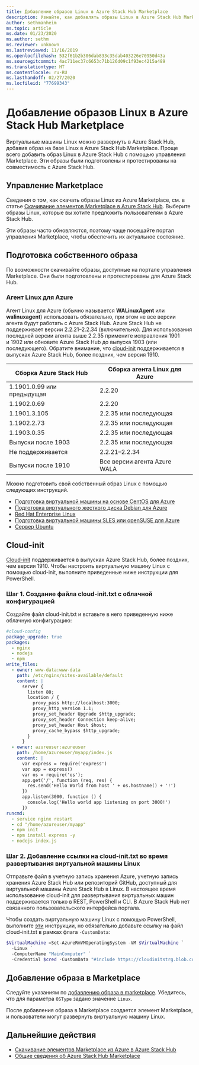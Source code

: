 ```yaml
---
title: Добавление образов Linux в Azure Stack Hub Marketplace
description: Узнайте, как добавлять образы Linux в Azure Stack Hub Marketplace.
author: sethmanheim
ms.topic: article
ms.date: 01/23/2020
ms.author: sethm
ms.reviewer: unknown
ms.lastreviewed: 11/16/2019
ms.openlocfilehash: 532f61b2b306dab833c35dab403226e70950d43a
ms.sourcegitcommit: 4ac711ec37c6653c71b126d09c1f93ec4215a489
ms.translationtype: HT
ms.contentlocale: ru-RU
ms.lasthandoff: 02/27/2020
ms.locfileid: "77699343"
---
```

# <a name="add-linux-images-to-the-azure-stack-hub-marketplace"></a>Добавление образов Linux в Azure Stack Hub Marketplace

Виртуальные машины Linux можно развернуть в Azure Stack Hub, добавив образ на базе Linux в Azure Stack Hub Marketplace. Проще всего добавить образ Linux в Azure Stack Hub с помощью управления Marketplace. Эти образы были подготовлены и протестированы на совместимость с Azure Stack Hub.

## <a name="marketplace-management"></a>Управление Marketplace

Сведения о том, как скачать образы Linux из Azure Marketplace, см. в статье [Скачивание элементов Marketplace в Azure Stack Hub](azure-stack-download-azure-marketplace-item.md). Выберите образы Linux, которые вы хотите предложить пользователям в Azure Stack Hub.

Эти образы часто обновляются, поэтому чаще посещайте портал управления Marketplace, чтобы обеспечить их актуальное состояние.

## <a name="prepare-your-own-image"></a>Подготовка собственного образа

По возможности скачивайте образы, доступные на портале управления Marketplace. Они были подготовлены и протестированы для Azure Stack Hub.

### <a name="azure-linux-agent"></a>Агент Linux для Azure

Агент Linux для Azure (обычно называется **WALinuxAgent** или **walinuxagent**) использовать обязательно, при этом не все версии агента будут работать с Azure Stack Hub. Azure Stack Hub не поддерживает версии 2.2.21–2.2.34 (включительно). Для использования последней версии агента выше 2.2.35 примените исправления 1901 и 1902 или обновите Azure Stack Hub до выпуска 1903 (или последующего). Обратите внимание, что [cloud-init](https://cloud-init.io/) поддерживается в выпусках Azure Stack Hub, более поздних, чем версия 1910.

| Сборка Azure Stack Hub | Сборка агента Linux для Azure |
| ------------- | ------------- |
| 1.1901.0.99 или предыдущая | 2.2.20 |
| 1.1902.0.69  | 2.2.20  |
|  1.1901.3.105   | 2.2.35 или последующая |
| 1.1902.2.73  | 2.2.35 или последующая |
| 1.1903.0.35  | 2.2.35 или последующая |
| Выпуски после 1903 | 2.2.35 или последующая |
| Не поддерживается | 2.2.21–2.2.34 |
| Выпуски после 1910 | Все версии агента Azure WALA|

Можно подготовить свой собственный образ Linux с помощью следующих инструкций.

* [Подготовка виртуальной машины на основе CentOS для Azure](/azure/virtual-machines/linux/create-upload-centos?toc=%2fazure%2fvirtual-machines%2flinux%2ftoc.json)
* [Подготовка виртуального жесткого диска Debian для Azure](/azure/virtual-machines/linux/debian-create-upload-vhd?toc=%2fazure%2fvirtual-machines%2flinux%2ftoc.json)
* [Red Hat Enterprise Linux](azure-stack-redhat-create-upload-vhd.md)
* [Подготовка виртуальной машины SLES или openSUSE для Azure](/azure/virtual-machines/linux/suse-create-upload-vhd?toc=%2fazure%2fvirtual-machines%2flinux%2ftoc.json)
* [Сервер Ubuntu](/azure/virtual-machines/linux/create-upload-ubuntu?toc=%2fazure%2fvirtual-machines%2flinux%2ftoc.json)

## <a name="cloud-init"></a>Cloud-init

[Cloud-init](https://cloud-init.io/) поддерживается в выпусках Azure Stack Hub, более поздних, чем версия 1910. Чтобы настроить виртуальную машину Linux с помощью cloud-init, выполните приведенные ниже инструкции для PowerShell.

### <a name="step-1-create-a-cloud-inittxt-file-with-your-cloud-config"></a>Шаг 1. Создание файла cloud-init.txt с облачной конфигурацией

Создайте файл cloud-init.txt и вставьте в него приведенную ниже облачную конфигурацию:

```yaml
#cloud-config
package_upgrade: true
packages:
  - nginx
  - nodejs
  - npm
write_files:
  - owner: www-data:www-data
    path: /etc/nginx/sites-available/default
    content: |
      server {
        listen 80;
        location / {
          proxy_pass http://localhost:3000;
          proxy_http_version 1.1;
          proxy_set_header Upgrade $http_upgrade;
          proxy_set_header Connection keep-alive;
          proxy_set_header Host $host;
          proxy_cache_bypass $http_upgrade;
        }
      }
  - owner: azureuser:azureuser
    path: /home/azureuser/myapp/index.js
    content: |
      var express = require('express')
      var app = express()
      var os = require('os');
      app.get('/', function (req, res) {
        res.send('Hello World from host ' + os.hostname() + '!')
      })
      app.listen(3000, function () {
        console.log('Hello world app listening on port 3000!')
      })
runcmd:
  - service nginx restart
  - cd "/home/azureuser/myapp"
  - npm init
  - npm install express -y
  - nodejs index.js
  ```
  
### <a name="step-2-reference-the-cloud-inittxt-during-the-linux-vm-deployment"></a>Шаг 2. Добавление ссылки на cloud-init.txt во время развертывания виртуальной машины Linux

Отправьте файл в учетную запись хранения Azure, учетную запись хранения Azure Stack Hub или репозиторий GitHub, доступный для виртуальной машины Azure Stack Hub в Linux.
В настоящее время использование cloud-init для развертывания виртуальных машин поддерживается только в REST, PowerShell и CLI. В Azure Stack Hub нет связанного пользовательского интерфейса портала.

Чтобы создать виртуальную машину Linux с помощью PowerShell, выполните [эти](../user/azure-stack-quick-create-vm-linux-powershell.md) инструкции, но обязательно добавьте ссылку на файл cloud-init.txt в рамках флага `-CustomData`:

```powershell
$VirtualMachine =Set-AzureRmVMOperatingSystem -VM $VirtualMachine `
  -Linux `
  -ComputerName "MainComputer" `
  -Credential $cred -CustomData "#include https://cloudinitstrg.blob.core.windows.net/strg/cloud-init.txt"
```

## <a name="add-your-image-to-marketplace"></a>Добавление образа в Marketplace

Следуйте указаниям по [добавлению образа в marketplace](azure-stack-add-vm-image.md). Убедитесь, что для параметра `OSType` задано значение `Linux`.

После добавления образа в Marketplace создается элемент Marketplace, и пользователи могут развернуть виртуальную машину Linux.

## <a name="next-steps"></a>Дальнейшие действия

* [Скачивание элементов Marketplace из Azure в Azure Stack Hub](azure-stack-download-azure-marketplace-item.md)
* [Общие сведения об Azure Stack Hub Marketplace](azure-stack-marketplace.md)
